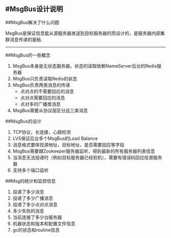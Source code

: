 #MsgBus设计说明
---

##MsgBus解决了什么问题

MsgBus是保证信息能从源服务器发送到目标服务器的而设计的，是服务器内部集群消息传递的基础.

---

##MsgBus的一些概念

1. MsgBus本身是无状态服务器，状态的读取依赖NameServer后台的Redis服务器
2. MsgBus只负责读取Redis的状态
3. MsgBus负责两类消息的传递
	* 点对点的不需要回应的消息
	* 点对点需要回应的消息
	* 点对多的广播类消息
4. MsgBus需要从协议层区分这三类消息


##MsgBus的设计

1. TCP协议，长连接，心跳检测
2. LVS保证后台多个MsgBus的Load Balance
3. 消息格式要体现源地址，目标地址，是否需要回应等字段
4. MsgBus需要跟Zookeeper服务器监听，得到最新的所有服务器列表信息
5. 当消息无法投递时（例如目标服务器已经宕机），需要有错误码回应给源服务器
6. 支持多个端口监听

##Msg的统计和监控信息

1. 投递了多少消息
2. 投递了多少广播消息
3. 投递了多少点对点消息
4. 多少失败的消息
5. 当前连接了多少台服务器
6. 机器状态和版本和配置文件信息
7. gc的状态和routine信息
